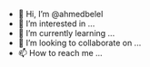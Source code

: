- 👋 Hi, I’m @ahmedbelel
- 👀 I’m interested in ...
- 🌱 I’m currently learning ...
- 💞️ I’m looking to collaborate on ...
- 📫 How to reach me ...

<!---
ahmedbelel/ahmedbelel is a ✨ special ✨ repository because its `README.md` (this file) appears on your GitHub profile.
You can click the Preview link to take a look at your changes.
--->
